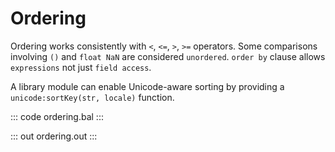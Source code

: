 # Ordering

Ordering works consistently with `<`, `<=`, `>`, `>=` operators. Some comparisons involving `()` and `float NaN` are considered `unordered`. `order by` clause allows `expressions` not just `field access`. 

A library module can enable Unicode-aware sorting by providing a `unicode:sortKey(str, locale)` function.

::: code ordering.bal :::

::: out ordering.out :::